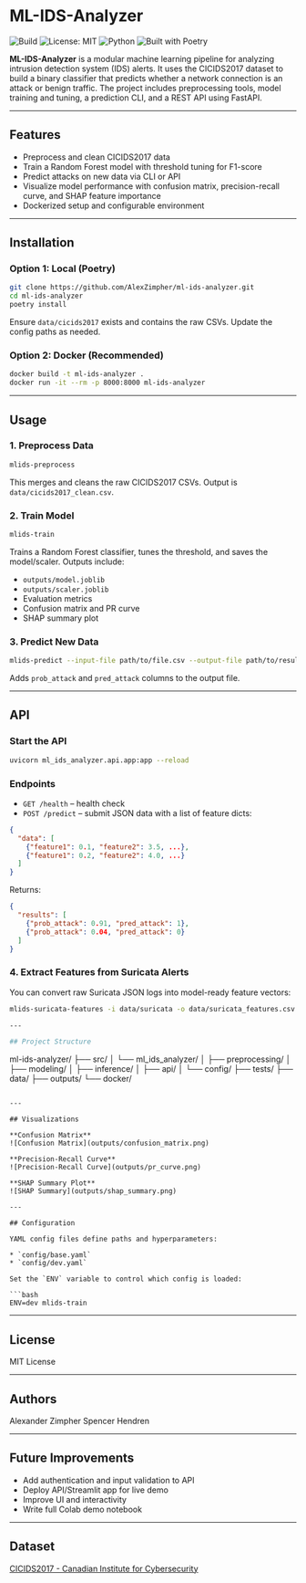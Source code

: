 # ML-IDS-Analyzer

![Build](https://github.com/AlexZimpher/ml-ids-analyzer/actions/workflows/ci.yml/badge.svg)
![License: MIT](https://img.shields.io/badge/License-MIT-yellow.svg)
![Python](https://img.shields.io/badge/python-3.9--3.10-blue.svg)
![Built with Poetry](https://img.shields.io/badge/Built%20with-Poetry-612C63.svg?logo=python&logoColor=white)

**ML-IDS-Analyzer** is a modular machine learning pipeline for analyzing intrusion detection system (IDS) alerts. It uses the CICIDS2017 dataset to build a binary classifier that predicts whether a network connection is an attack or benign traffic. The project includes preprocessing tools, model training and tuning, a prediction CLI, and a REST API using FastAPI.

---

## Features

* Preprocess and clean CICIDS2017 data
* Train a Random Forest model with threshold tuning for F1-score
* Predict attacks on new data via CLI or API
* Visualize model performance with confusion matrix, precision-recall curve, and SHAP feature importance
* Dockerized setup and configurable environment

---

## Installation

### Option 1: Local (Poetry)

```bash
git clone https://github.com/AlexZimpher/ml-ids-analyzer.git
cd ml-ids-analyzer
poetry install
```

Ensure `data/cicids2017` exists and contains the raw CSVs. Update the config paths as needed.

### Option 2: Docker (Recommended)

```bash
docker build -t ml-ids-analyzer .
docker run -it --rm -p 8000:8000 ml-ids-analyzer
```

---

## Usage

### 1. Preprocess Data

```bash
mlids-preprocess
```

This merges and cleans the raw CICIDS2017 CSVs. Output is `data/cicids2017_clean.csv`.

### 2. Train Model

```bash
mlids-train
```

Trains a Random Forest classifier, tunes the threshold, and saves the model/scaler.
Outputs include:

* `outputs/model.joblib`
* `outputs/scaler.joblib`
* Evaluation metrics
* Confusion matrix and PR curve
* SHAP summary plot

### 3. Predict New Data

```bash
mlids-predict --input-file path/to/file.csv --output-file path/to/results.csv
```

Adds `prob_attack` and `pred_attack` columns to the output file.

---

## API

### Start the API

```bash
uvicorn ml_ids_analyzer.api.app:app --reload
```

### Endpoints

* `GET /health` – health check
* `POST /predict` – submit JSON data with a list of feature dicts:

```json
{
  "data": [
    {"feature1": 0.1, "feature2": 3.5, ...},
    {"feature1": 0.2, "feature2": 4.0, ...}
  ]
}
```

Returns:

```json
{
  "results": [
    {"prob_attack": 0.91, "pred_attack": 1},
    {"prob_attack": 0.04, "pred_attack": 0}
  ]
}
```
### 4. Extract Features from Suricata Alerts

You can convert raw Suricata JSON logs into model-ready feature vectors:
```bash
mlids-suricata-features -i data/suricata -o data/suricata_features.csv

---

## Project Structure

```
ml-ids-analyzer/
├── src/
│   └── ml_ids_analyzer/
│       ├── preprocessing/
│       ├── modeling/
│       ├── inference/
│       ├── api/
│       └── config/
├── tests/
├── data/
├── outputs/
└── docker/
```

---

## Visualizations

**Confusion Matrix**  
![Confusion Matrix](outputs/confusion_matrix.png)

**Precision-Recall Curve**  
![Precision-Recall Curve](outputs/pr_curve.png)

**SHAP Summary Plot**  
![SHAP Summary](outputs/shap_summary.png)

---

## Configuration

YAML config files define paths and hyperparameters:

* `config/base.yaml`
* `config/dev.yaml`

Set the `ENV` variable to control which config is loaded:

```bash
ENV=dev mlids-train
```

---

## License

MIT License

---

## Authors

Alexander Zimpher
Spencer Hendren

---

## Future Improvements

* Add authentication and input validation to API
* Deploy API/Streamlit app for live demo
* Improve UI and interactivity
* Write full Colab demo notebook

---

## Dataset

[CICIDS2017 - Canadian Institute for Cybersecurity](https://www.unb.ca/cic/datasets/ids-2017.html)